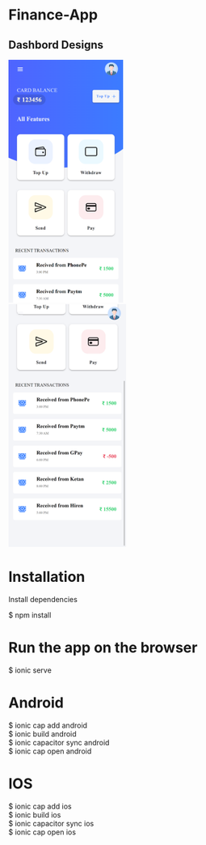 # Finance-App

## Dashbord Designs
<img height="480px" src="Screenshot/Dashbord 1.png">
<br>

<img height="480px" src="Screenshot/Dashbord 3.png">

# Installation

  Install dependencies
  
  $ npm install
  
 # Run the app on the browser
 
 $ ionic serve
 
 # Android
 
 $ ionic cap add android <br>
 $ ionic build android <br>
 $ ionic capacitor sync android <br>
 $ ionic cap open android <br>
 
 # IOS

 $ ionic cap add ios <br>
 $ ionic build ios <br>
 $ ionic capacitor sync ios <br>
 $ ionic cap open ios

